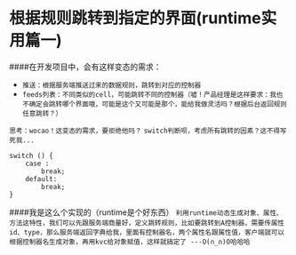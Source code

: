 # 根据规则跳转到指定的界面(runtime实用篇一)

####在开发项目中，会有这样变态的需求：
- `推送：根据服务端推送过来的数据规则，跳转到对应的控制器`
- `feeds列表：不同类似的cell，可能跳转不同的控制器（嘘！产品经理是这样要求：我也不确定会跳转哪个界面哦，可能是这个又可能是那个，能给我做灵活吗？根据后台返回规则任意跳转？）`

`思考：wocao！这变态的需求，要拒绝他吗？`
`switch判断呗，考虑所有跳转的因素？这不得写死我...`
```objc
switch () {
    case :
        break;
    default:
        break;
}
```

####我是这么个实现的（runtime是个好东西）
`利用runtime动态生成对象、属性、方法这特性，我们可以先跟服务端商量好，定义跳转规则，比如要跳转到A控制器，需要传属性id、type，那么服务端返回字典给我，里面有控制器名，两个属性名跟属性值，客户端就可以根据控制器名生成对象，再用kvc给对象赋值，这样就搞定了 ---O(∩_∩)O哈哈哈`
